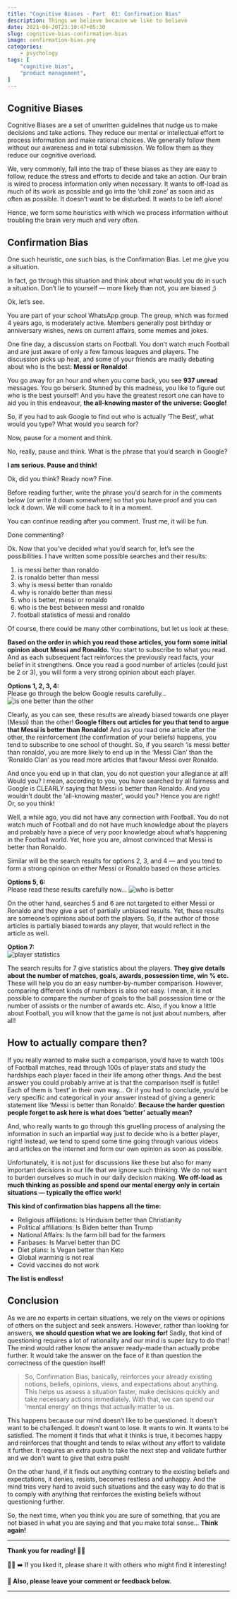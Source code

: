 ```yaml
---
title: "Cognitive Biases - Part  01: Confirmation Bias"
description: Things we believe because we like to believe
date: 2021-06-20T23:10:47+05:30
slug: cognitive-bias-confirmation-bias
image: confirmation-bias.png
categories:
    - psychology
tags: [
    "cognitive bias",
    "product management",
]
---
```


## Cognitive Biases

Cognitive Biases are a set of unwritten guidelines that nudge us to make decisions and take actions. They reduce our mental or intellectual effort to process information and make rational choices. We generally follow them without our awareness and in total submission. We follow them as they reduce our cognitive overload.

We, very commonly, fall into the trap of these biases as they are easy to follow, reduce the stress and efforts to decide and take an action. Our brain is wired to process information only when necessary. It wants to off-load as much of its work as possible and go into the ‘chill zone’ as soon and as often as possible. It doesn’t want to be disturbed. It wants to be left alone!

Hence, we form some heuristics with which we process information without troubling the brain very much and very often.

## Confirmation Bias

One such heuristic, one such bias, is the Confirmation Bias. Let me give you a situation.

In fact, go through this situation and think about what would you do in such a situation. Don’t lie to yourself — more likely than not, you are biased ;)

Ok, let’s see.

You are part of your school WhatsApp group. The group, which was formed 4 years ago, is moderately active. Members generally post birthday or anniversary wishes, news on current affairs, some memes and jokes.

One fine day, a discussion starts on Football. You don’t watch much Football and are just aware of only a few famous leagues and players. The discussion picks up heat, and some of your friends are madly debating about who is the best: **Messi or Ronaldo!**

You go away for an hour and when you come back, you see **937 unread** messages. You go berserk. Stunned by this madness, you like to figure out who is the best yourself! And you have the greatest resort one can have to aid you in this endeavour, **the all-knowing master of the universe: Google!**

So, if you had to ask Google to find out who is actually ‘The Best’, what would you type? What would you search for?

Now, pause for a moment and think.

No, really, pause and think. What is the phrase that you’d search in Google?

**I am serious. Pause and think!**

Ok, did you think? Ready now?
Fine.

Before reading further, write the phrase you’d search for in the comments below (or write it down somewhere) so that you have proof and you can lock it down. We will come back to it in a moment.

You can continue reading after you comment. Trust me, it will be fun.

Done commenting?

Ok. Now that you’ve decided what you’d search for, let’s see the possibilities. I have written some possible searches and their results:

1. is messi better than ronaldo
2. is ronaldo better than messi
3. why is messi better than ronaldo
4. why is ronaldo better than messi
5. who is better, messi or ronaldo
6. who is the best between messi and ronaldo
7. football statistics of messi and ronaldo

Of course, there could be many other combinations, but let us look at these.

**Based on the order in which you read those articles, you form some initial opinion about Messi and Ronaldo.** You start to subscribe to what you read. And as each subsequent fact reinforces the previously read facts, your belief in it strengthens. Once you read a good number of articles (could just be 2 or 3), you will form a very strong opinion about each player.

**Options 1, 2, 3, 4:**\
Please go through the below Google results carefully…
![is one better than the other](options1234.png)

Clearly, as you can see, these results are already biased towards one player (Messi) than the other! **Google filters out articles for you that tend to argue that Messi is better than Ronaldo!** And as you read one article after the other, the reinforcement (the confirmation of your beliefs) happens, you tend to subscribe to one school of thought. So, if you search ‘is messi better than ronaldo’, you are more likely to end up in the ‘Messi Clan’ than the ‘Ronaldo Clan’ as you read more articles that favour Messi over Ronaldo.

And once you end up in that clan, you do not question your allegiance at all! Would you? I mean, according to you, you have searched by all fairness and Google is CLEARLY saying that Messi is better than Ronaldo. And you wouldn’t doubt the ‘all-knowing master’, would you? Hence you are right! Or, so you think!

Well, a while ago, you did not have any connection with Football. You do not watch much of Football and do not have much knowledge about the players and probably have a piece of very poor knowledge about what’s happening in the Football world. Yet, here you are, almost convinced that Messi is better than Ronaldo.

Similar will be the search results for options 2, 3, and 4 — and you tend to form a strong opinion on either Messi or Ronaldo based on those articles.

**Options 5, 6:**\
Please read these results carefully now…
![who is better](options56.png)

On the other hand, searches 5 and 6 are not targeted to either Messi or Ronaldo and they give a set of partially unbiased results. Yet, these results are someone’s opinions about both the players. So, if the author of those articles is partially biased towards any player, that would reflect in the article as well.

**Option 7:**\
![player statistics](option7.png)

The search results for 7 give statistics about the players. **They give details about the number of matches, goals, awards, possession time, win % etc.** These will help you do an easy number-by-number comparison. However, comparing different kinds of numbers is also not easy. I mean, it is not possible to compare the number of goals to the ball possession time or the number of assists or the number of awards etc. Also, if you know a little about Football, you will know that the game is not just about numbers, after all!

## How to actually compare then?
If you really wanted to make such a comparison, you’d have to watch 100s of Football matches, read through 100s of player stats and study the hardships each player faced in their life among other things. And the best answer you could probably arrive at is that the comparison itself is futile! Each of them is ‘best’ in their own way… Or if you had to conclude, you’d be very specific and categorical in your answer instead of giving a generic statement like ‘Messi is better than Ronaldo’. **Because the harder question people forget to ask here is what does ‘better’ actually mean?**

And, who really wants to go through this gruelling process of analysing the information in such an impartial way just to decide who is a better player, right! Instead, we tend to spend some time going through various videos and articles on the internet and form our own opinion as soon as possible.

Unfortunately, it is not just for discussions like these but also for many important decisions in our life that we ignore such thinking. We do not want to burden ourselves so much in our daily decision making. **We off-load as much thinking as possible and spend our mental energy only in certain situations — typically the office work!**

**This kind of confirmation bias happens all the time:**
* Religious affiliations: Is Hinduism better than Christianity
* Political affiliations: Is Biden better than Trump
* National Affairs: Is the farm bill bad for the farmers
* Fanbases: Is Marvel better than DC
* Diet plans: Is Vegan better than Keto
* Global warming is not real
* Covid vaccines do not work

**The list is endless!**

## Conclusion

As we are no experts in certain situations, we rely on the views or opinions of others on the subject and seek answers. However, rather than looking for answers, **we should question what we are looking for!** Sadly, that kind of questioning requires a lot of rationality and our mind is super lazy to do that! The mind would rather know the answer ready-made than actually probe further. It would take the answer on the face of it than question the correctness of the question itself!

>So, Confirmation Bias, basically, reinforces your already existing notions, beliefs, opinions, views, and expectations about anything. This helps us assess a situation faster, make decisions quickly and take necessary actions immediately. With that, we can spend our ‘mental energy’ on things that actually matter to us.

This happens because our mind doesn’t like to be questioned. It doesn’t want to be challenged. It doesn’t want to lose. It wants to win. It wants to be satisfied. The moment it finds that what it thinks is true, it becomes happy and reinforces that thought and tends to relax without any effort to validate it further. It requires an extra push to take the next step and validate further and we don’t want to give that extra push!

On the other hand, if it finds out anything contrary to the existing beliefs and expectations, it denies, resists, becomes restless and unhappy. And the mind tries very hard to avoid such situations and the easy way to do that is to comply with anything that reinforces the existing beliefs without questioning further.

So, the next time, when you think you are sure of something, that you are not biased in what you are saying and that you make total sense… **Think again!**

---

**Thank you for reading! 🙏🏼**

👍🏼 ➡️ If you liked it, please share it with others who might find it interesting!

**💬 Also, please leave your comment or feedback below.**

---